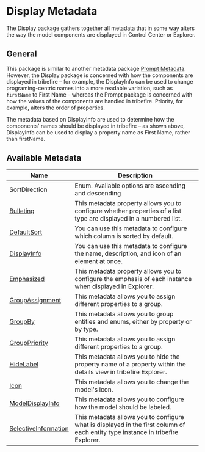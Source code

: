 # Display Metadata

The Display package gathers together all metadata that in some way alters the way the model components are displayed in Control Center or Explorer.

## General

This package is similar to another metadata package [Prompt Metadata](../prompt/prompt_metadata.md). However, the Display package is concerned with how the components are displayed in tribefire – for example, the DisplayInfo can be used to change programing-centric names into a more readable variation, such as `firstName` to First Name – whereas the Prompt package is concerned with how the values of the components are handled in tribefire. Priority, for example, alters the order of properties.

The metadata based on DisplayInfo are used to determine how the components' names should be displayed in tribefire – as shown above, DisplayInfo can be used to display a property name as First Name, rather than firstName.

## Available Metadata

Name    | Description  
------- | -----------
SortDirection | Enum. Available options are ascending and descending
[Bulleting](bulleting.md) |  This metadata property allows you to configure whether properties of a list type are displayed in a numbered list.
[DefaultSort](defaultsort.md) | You can use this metadata to configure which column is sorted by default.
[DisplayInfo](displayinfo.md) | You can use this metadata to configure the name, description, and icon of an element at once.
[Emphasized](emphasized.md) | This metadata property allows you to configure the emphasis of each instance when displayed in Explorer.
[GroupAssignment](groupassignment.md) | This metadata allows you to assign different properties to a group.
[GroupBy](groupby.md) | This metadata allows you to group entities and enums, either by property or by type.
[GroupPriority](grouppriority.md) | This metadata allows you to assign different properties to a group.
[HideLabel](hidelabel.md) | This metadata allows you to hide the property name of a property within the details view in tribefire Explorer.
[Icon](icon.md) | This metadata allows you to change the model's icon.
[ModelDisplayInfo](modeldisplayinfo.md) | This metadata allows you to configure how the model should be labeled. 
[SelectiveInformation](selectiveinformation.md) | This metadata allows you to configure what is displayed in the first column of each entity type instance in tribefire Explorer.
